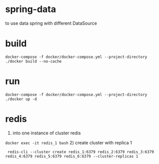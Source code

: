 # spring-data
to use data spring with different DataSource


# build

``docker-compose -f docker/docker-compose.yml --project-directory ./docker build --no-cache
``

# run

``
docker-compose -f docker/docker-compose.yml --project-directory ./docker up -d
``

# redis

1) into one instance of cluster redis

``
docker exec -it redis_1 bash
``
2) create cluster with replica 1

`` 
redis-cli --cluster create redis_1:6379 redis_2:6379 redis_3:6379 redis_4:6379 redis_5:6379 redis_6:6379 --cluster-replicas 1
``


